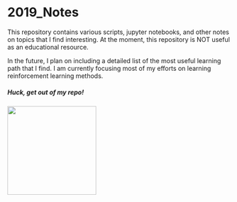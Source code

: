 # 2019_Notes

This repository contains various scripts, jupyter notebooks, and other notes on topics that I find interesting. At the moment, this repository is NOT useful as an educational resource.

In the future, I plan on including a detailed list of the most useful learning path that I find. I am currently focusing most of my efforts on learning reinforcement learning methods.

 
  
   
    
     
      
       
        
         
          
           
            
             
              
##### Huck, get out of my repo!
<img src='https://harrisonjansma.com/img/huck/huck5.jpg' width=200>
